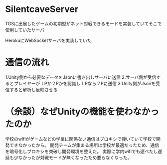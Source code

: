 # SilentcaveServer
TGSに出展したゲームの初期型がネット対戦できるモードを実装していてそこで使用していたサーバ

HerokuにWebSocketサーバを実装していた

# 通信の流れ
1.Unity側から必要なデータをJsonに書き出しサーバに送信
2.サーバ側が受信するとプレイヤーが１Pか２Pかを認識し１Pなら２Pに送信
3.Unity側がJsonを受信すると解析し反映させる

# （余談）なぜUnityの機能を使わなかったのか
学校のwifiがゲームなどの学業に関係ない通信はプロキシで弾いていて学校で開発できなかったから。
開発チームが集まる場所は学校が最適だったため、通信を暗号化しプロキシを突破し開発環境を整えた。
実際に学内wifiでも遊べたし遅延も少なかったが対戦モードが無くなったため要らなくなった。
